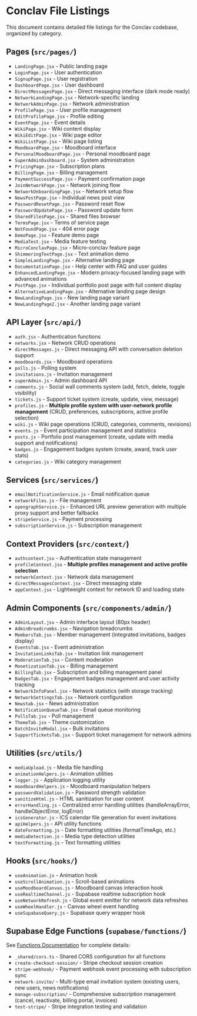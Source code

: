 # Conclav File Listings

This document contains detailed file listings for the Conclav codebase, organized by category.

## Pages (`src/pages/`)
- `LandingPage.jsx` - Public landing page
- `LoginPage.jsx` - User authentication
- `SignupPage.jsx` - User registration
- `DashboardPage.jsx` - User dashboard
- `DirectMessagesPage.jsx` - Direct messaging interface (dark mode ready)
- `NetworkLandingPage.jsx` - Network-specific landing
- `NetworkAdminPage.jsx` - Network administration
- `ProfilePage.jsx` - User profile management
- `EditProfilePage.jsx` - Profile editing
- `EventPage.jsx` - Event details
- `WikiPage.jsx` - Wiki content display
- `WikiEditPage.jsx` - Wiki page editor
- `WikiListPage.jsx` - Wiki page listing
- `MoodboardPage.jsx` - Moodboard interface
- `PersonalMoodboardPage.jsx` - Personal moodboard page
- `SuperAdminDashboard.jsx` - System administration
- `PricingPage.jsx` - Subscription plans
- `BillingPage.jsx` - Billing management
- `PaymentSuccessPage.jsx` - Payment confirmation page
- `JoinNetworkPage.jsx` - Network joining flow
- `NetworkOnboardingPage.jsx` - Network setup flow
- `NewsPostPage.jsx` - Individual news post view
- `PasswordResetPage.jsx` - Password reset flow
- `PasswordUpdatePage.jsx` - Password update form
- `SharedFilesPage.jsx` - Shared files browser
- `TermsPage.jsx` - Terms of service page
- `NotFoundPage.jsx` - 404 error page
- `DemoPage.jsx` - Feature demo page
- `MediaTest.jsx` - Media feature testing
- `MicroConclavPage.jsx` - Micro-conclav feature page
- `ShimmeringTextPage.jsx` - Text animation demo
- `SimpleLandingPage.jsx` - Alternative landing page
- `DocumentationPage.jsx` - Help center with FAQ and user guides
- `EnhancedLandingPage.jsx` - Modern privacy-focused landing page with advanced animations
- `PostPage.jsx` - Individual portfolio post page with full content display
- `AlternativeLandingPage.jsx` - Alternative landing page design
- `NewLandingPage.jsx` - New landing page variant
- `NewLandingPage2.jsx` - Another landing page variant

## API Layer (`src/api/`)
- `auth.jsx` - Authentication functions
- `networks.jsx` - Network CRUD operations
- `directMessages.js` - Direct messaging API with conversation deletion support
- `moodboards.jsx` - Moodboard operations
- `polls.js` - Polling system
- `invitations.js` - Invitation management
- `superAdmin.js` - Admin dashboard API
- `comments.js` - Social wall comments system (add, fetch, delete, toggle visibility)
- `tickets.js` - Support ticket system (create, update, view, message)
- `profiles.js` - **Multiple profile system with user-network profile management** (CRUD, preferences, subscriptions, active profile selection)
- `wiki.js` - Wiki page operations (CRUD, categories, comments, revisions)
- `events.js` - Event participation management and statistics
- `posts.js` - Portfolio post management (create, update with media support and notifications)
- `badges.js` - Engagement badges system (create, award, track user stats)
- `categories.js` - Wiki category management

## Services (`src/services/`)
- `emailNotificationService.js` - Email notification queue
- `networkFiles.js` - File management
- `opengraphService.js` - Enhanced URL preview generation with multiple proxy support and better fallbacks
- `stripeService.js` - Payment processing
- `subscriptionService.js` - Subscription management

## Context Providers (`src/context/`)
- `authcontext.jsx` - Authentication state management
- `profileContext.jsx` - **Multiple profiles management and active profile selection**
- `networkContext.jsx` - Network data management
- `directMessagesContext.jsx` - Direct messaging state
- `appContext.jsx` - Lightweight context for network ID and loading state

## Admin Components (`src/components/admin/`)
- `AdminLayout.jsx` - Admin interface layout (80px header)
- `AdminBreadcrumbs.jsx` - Navigation breadcrumbs
- `MembersTab.jsx` - Member management (integrated invitations, badges display)
- `EventsTab.jsx` - Event administration
- `InvitationLinksTab.jsx` - Invitation link management
- `ModerationTab.jsx` - Content moderation
- `MonetizationTab.jsx` - Billing management
- `BillingTab.jsx` - Subscription and billing management panel
- `BadgesTab.jsx` - Engagement badges management and user activity tracking
- `NetworkInfoPanel.jsx` - Network statistics (with storage tracking)
- `NetworkSettingsTab.jsx` - Network configuration
- `Newstab.jsx` - News administration
- `NotificationQueueTab.jsx` - Email queue monitoring
- `PollsTab.jsx` - Poll management
- `ThemeTab.jsx` - Theme customization
- `BatchInviteModal.jsx` - Bulk invitations
- `SupportTicketsTab.jsx` - Support ticket management for network admins

## Utilities (`src/utils/`)
- `mediaUpload.js` - Media file handling
- `animationHelpers.js` - Animation utilities
- `logger.js` - Application logging utility
- `moodboardHelpers.js` - Moodboard manipulation helpers
- `passwordValidation.js` - Password strength validation
- `sanitizeHtml.js` - HTML sanitization for user content
- `errorHandling.js` - Centralized error handling utilities (handleArrayError, handleObjectError, logError)
- `icsGenerator.js` - ICS calendar file generation for event invitations
- `apiHelpers.js` - API utility functions
- `dateFormatting.js` - Date formatting utilities (formatTimeAgo, etc.)
- `mediaDetection.js` - Media type detection utilities
- `textFormatting.js` - Text formatting utilities

## Hooks (`src/hooks/`)
- `useAnimation.js` - Animation hook
- `useScrollAnimation.js` - Scroll-based animations
- `useMoodboardCanvas.js` - Moodboard canvas interaction hook
- `useRealtimeChannel.js` - Supabase realtime subscription hook
- `useNetworkRefresh.js` - Global event emitter for network data refreshes
- `useWheelHandler.js` - Canvas wheel event handling
- `useSupabaseQuery.js` - Supabase query wrapper hook

## Supabase Edge Functions (`supabase/functions/`)
See [Functions Documentation](../functions.db) for complete details:
- `_shared/cors.ts` - Shared CORS configuration for all functions
- `create-checkout-session/` - Stripe checkout session creation
- `stripe-webhook/` - Payment webhook event processing with subscription sync
- `network-invite/` - Multi-type email invitation system (existing users, new users, news notifications)
- `manage-subscription/` - Comprehensive subscription management (cancel, reactivate, billing portal, invoices)
- `test-stripe/` - Stripe integration testing and validation